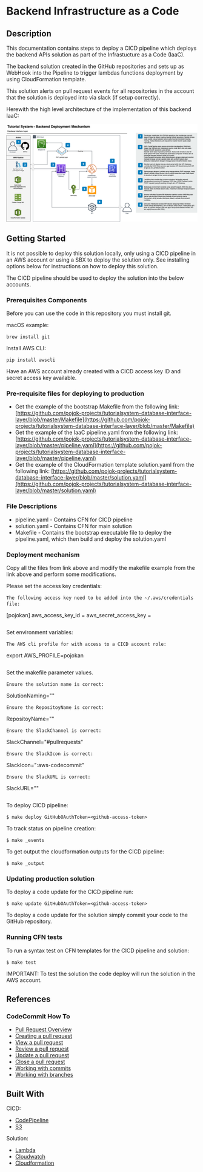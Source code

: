 # Backend Infrastructure as a Code

## Description

This documentation contains steps to deploy a CICD pipeline which deploys the backend APIs solution as part of the Infrastucture as a Code \(IaaC\).

The backend solution created in the GitHub repositories and sets up as WebHook into the Pipeline to trigger lambdas functions deployment by using CloudFormation template.

This solution alerts on pull request events for all repositories in the account that the solution is deployed into via slack \(if setup correctly\).

Herewith the high level architecture of the implementation of this backend IaaC:

![Tutorial System Backend Deployment Mechanism](../.gitbook/assets/tutorial-system-backend-deployment-mechanism.png)

## Getting Started

It is not possible to deploy this solution locally, only using a CICD pipeline in an AWS account or using a SBX to deploy the solution only. See installing options below for instructions on how to deploy this solution.

The CICD pipeline should be used to deploy the solution into the below accounts.

### Prerequisites Components

Before you can use the code in this repository you must install git.

macOS example:

```text
brew install git
```

Install AWS CLI:

```text
pip install awscli
```

Have an AWS account already created with a CICD access key ID and secret access key available.

### Pre-requisite files for deploying to production

* Get the example of the bootstrap Makefile from the following link: [https://github.com/pojok-projects/tutorialsystem-database-interface-layer/blob/master/Makefile](https://github.com/pojok-projects/tutorialsystem-database-interface-layer/blob/master/Makefile) 
* Get the example of the IaaC pipeline.yaml from the following link: [https://github.com/pojok-projects/tutorialsystem-database-interface-layer/blob/master/pipeline.yaml](https://github.com/pojok-projects/tutorialsystem-database-interface-layer/blob/master/pipeline.yaml) 
* Get the example of the CloudFormation template solution.yaml from the following link: [https://github.com/pojok-projects/tutorialsystem-database-interface-layer/blob/master/solution.yaml](https://github.com/pojok-projects/tutorialsystem-database-interface-layer/blob/master/solution.yaml)

### File Descriptions

* pipeline.yaml - Contains CFN for CICD pipeline 
* solution.yaml - Contains CFN for main solution 
* Makefile - Contains the bootstrap executable file to deploy the pipeline.yaml, which then build and deploy the solution.yaml

### Deployment mechanism

Copy all the files from link above and modify the makefile example from the link above and perform some modifications.

Please set the access key credentials:

```text
The following access key need to be added into the ~/.aws/credentials file:
```

\[pojokan\] aws\_access\_key\_id =  aws\_secret\_access\_key = 

```text

```

Set environment variables:

```text
The AWS cli profile for with access to a CICD account role:
```

export AWS\_PROFILE=pojokan

```text

```

Set the makefile parameter values.

```text
Ensure the solution name is correct:
```

SolutionNaming=""

```text
Ensure the RepositoyName is correct:
```

RepositoyName=""

```text
Ensure the SlackChannel is correct:
```

SlackChannel="\#pullrequests"

```text
Ensure the SlackIcon is correct:
```

SlackIcon=":aws-codecommit"

```text
Ensure the SlackURL is correct:
```

SlackURL=""

```text

```

To deploy CICD pipeline:

```text
$ make deploy GitHubOAuthToken=<github-access-token>
```

To track status on pipeline creation:

```text
$ make _events
```

To get output the cloudformation outputs for the CICD pipeline:

```text
$ make _output
```

### Updating production solution

To deploy a code update for the CICD pipeline run:

```text
$ make update GitHubOAuthToken=<github-access-token>
```

To deploy a code update for the solution simply commit your code to the GitHub repository.

### Running CFN tests

To run a syntax test on CFN templates for the CICD pipeline and solution:

```text
$ make test
```

IMPORTANT: To test the solution the code deploy will run the solution in the AWS account.

## References

### CodeCommit How To

* [Pull Request Overview](https://docs.aws.amazon.com/codecommit/latest/userguide/pull-requests.html) 
* [Creating a pull request](https://docs.aws.amazon.com/codecommit/latest/userguide/how-to-create-pull-request.html) 
* [View a pull request](https://docs.aws.amazon.com/codecommit/latest/userguide/how-to-view-pull-request.html) 
* [Review a pull request](https://docs.aws.amazon.com/codecommit/latest/userguide/how-to-review-pull-request.html) 
* [Update a pull request](https://docs.aws.amazon.com/codecommit/latest/userguide/how-to-update-pull-request.html) 
* [Close a pull request](https://docs.aws.amazon.com/codecommit/latest/userguide/how-to-close-pull-request.html) 
* [Working with commits](https://docs.aws.amazon.com/codecommit/latest/userguide/commits.html) 
* [Working with branches](https://docs.aws.amazon.com/codecommit/latest/userguide/branches.html) 

## Built With

CICD:

* [CodePipeline](https://aws.amazon.com/codepipeline/?sc_channel=PS&sc_campaign=acquisition_AU&sc_publisher=google&sc_medium=codepipeline_b&sc_content=codepipeline_e&sc_detail=codepipeline&sc_category=code_pipeline&sc_segment=159815530925&sc_matchtype=e&sc_country=AU&s_kwcid=AL!4422!3!159815530925!e!!g!!codepipeline&ef_id=U-GV4gAAAcit3w06:20180514013441:s) 
* [S3](https://aws.amazon.com/s3/?sc_channel=PS&sc_campaign=acquisition_AU&sc_publisher=google&sc_medium=s3_b&sc_content=s3_e&sc_detail=aws%20s3&sc_category=s3&sc_segment=175046139817&sc_matchtype=e&sc_country=AU&s_kwcid=AL!4422!3!175046139817!e!!g!!aws%20s3&ef_id=U-GV4gAAAcit3w06:20180514013507:s) 

Solution:

* [Lambda](https://aws.amazon.com/lambda/?sc_channel=PS&sc_campaign=acquisition_AU&sc_publisher=google&sc_medium=lambda_b&sc_content=lambda_e&sc_detail=aws%20lambda&sc_category=lambda&sc_segment=221313933066&sc_matchtype=e&sc_country=AU&s_kwcid=AL!4422!3!221313933066!e!!g!!aws%20lambda&ef_id=U-GV4gAAAcit3w06:20180514012145:s) 
* [Cloudwatch](https://aws.amazon.com/cloudwatch/?sc_channel=PS&sc_campaign=acquisition_Au&sc_publisher=google&sc_medium=cloudwatch_b&sc_content=cloudwatch_p&sc_detail=cloudwatch&sc_category=cloudwatch&sc_segment=208324178784&sc_matchtype=p&sc_country=AU&s_kwcid=AL!4422!3!208324178784!p!!g!!cloudwatch&ef_id=U-GV4gAAAcit3w06:20180514012222:s) 
* [Cloudformation](https://aws.amazon.com/cloudformation/?sc_channel=PS&sc_campaign=acquisition_AU&sc_publisher=google&sc_medium=cloudformation_b&sc_content=cloudformation_e&sc_detail=aws%20cloudformation&sc_category=cloudformation&sc_segment=159811816921&sc_matchtype=e&sc_country=AU&s_kwcid=AL!4422!3!159811816921!e!!g!!aws%20cloudformation&ef_id=U-GV4gAAAcit3w06:20180514012257:s) 

